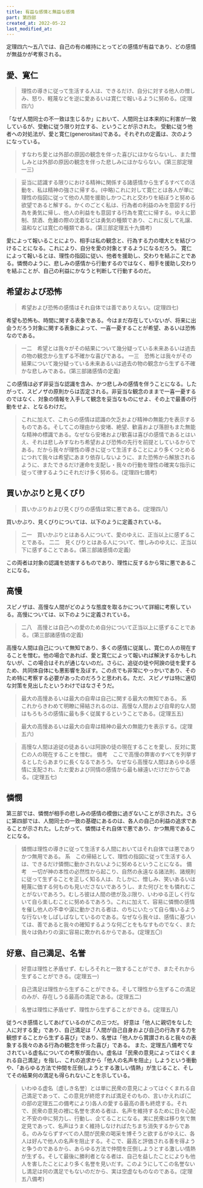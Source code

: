 ```yaml
---
title: 有益な感情と無益な感情
part: 第四部
created_at: 2022-05-22
last_modified_at: 
---
```


定理四六～五八では、自己の有の維持にとってどの感情が有益であり、どの感情が無益かが考察される。

## 愛、寛仁

>理性の導きに従って生活する人は、できるだけ、自分に対する他人の憎しみ、怒り、軽蔑などを逆に愛あるいは寛仁で報いるように努める。(定理四六)

「なぜ人間同士の不一致は生じるか」において、人間同士は本来的に利害が一致しているが、受動に従う限り対立する、ということが示された。
受動に従う他者への対処法が、愛と寛仁(generositas)である。それぞれの定義は、次のようになっている。

>すなわち愛とは外部の原因の観念を伴った喜びにほかならないし、また憎しみとは外部の原因の観念を伴った悲しみにほかならない。(第三部定理一三)

>妥当に認識する限りにおける精神に関係する諸感情から生ずるすべての活動を、私は精神の強さに帰する。(中略)これに対して寛仁とは各人が単に理性の指図に従って他の人間を援助しかつこれと交わりを結ぼうと努める欲望であると解する。かくのごとく私は、行為者の利益のみを意図する行為を勇気に帰し、他人の利益をも意図する行為を寛仁に帰する。ゆえに節制、禁酒、危難の際の沈着などは勇気の種類であり、これに反して礼譲、温和などは寛仁の種類である。(第三部定理五十九備考)

愛によって報いることにより、相手は私の観念と、行為する力の増大とを結びつけることになる。これにより、自分を愛の対象とするようになるだろう。
寛仁によって報いるとは、理性の指図に従い、他者を援助し、交わりを結ぶことである。憐憫のように、悲しみの感情から行動するのではなく、相手を援助し交わりを結ぶことが、自己の利益にかなうと判断して行動するのだ。

## 希望および恐怖

>希望および恐怖の感情はそれ自体では善でありえない。(定理四七)

希望も恐怖も、時間に関する表象である。今はまだ存在していないが、将来に出会うだろう対象に関する表象によって、一喜一憂することが希望、あるいは恐怖なのである。

>一二　希望とは我々がその結果について幾分疑っている未来あるいは過去の物の観念から生ずる不確かな喜びである。
>一三　恐怖とは我々がその結果について幾分疑っている未来あるいは過去の物の観念から生ずる不確かな悲しみである。(第三部諸感情の定義)

この感情は必ず非妥当な認識を含み、かつ悲しみの感情を伴うことになる。したがって、スピノザの原則からは否定される。非妥当な観念のままで一喜一憂するのではなく、対象の情報を入手して観念を妥当なものにせよ、その上で最善の行動をせよ、となるわけだ。

>これに加えて、これらの感情は認識の欠乏および精神の無能力を表示するものである。そしてこの理由から安堵、絶望、歓喜および落胆もまた無能な精神の標識である。なぜなら安堵および歓喜は喜びの感情であるとはいえ、それは悲しみすなわち希望および恐怖の先行を前提としているからである。だから我々が理性の導きに従って生活することにより多くつとめるにつれて我々は希望にあまり依存しないように、また恐怖から解放されるように、またできるだけ運命を支配し・我々の行動を理性の確実な指示に従って律するようにそれだけ多く努める。(定理四七備考)

## 買いかぶりと見くびり

>買いかぶりおよび見くびりの感情は常に悪である。(定理四八)

買いかぶり、見くびりについては、以下のように定義されている。

>二一　買いかぶりとはある人について、愛のゆえに、正当以上に感ずることである。
>二二　見くびりとはある人について、憎しみのゆえに、正当以下に感ずることである。(第三部諸感情の定義)

この両者は対象の認識を妨害するものであり、理性に反するから常に悪であることになる。

## 高慢

スピノザは、高慢な人間がどのような態度を取るかについて詳細に考察している。高慢については、以下のように定義されている。

>二八　高慢とは自己への愛のため自分について正当以上に感ずることである。(第三部諸感情の定義)

高慢な人間は自己について無知であり、多くの感情に従属し、寛仁の人の現在することを憎む。他の場合であれば、愛と寛仁によって報いれば解決するかもしれないが、この場合はそれが通じないのだ。さらに、追従の徒や阿諛の徒を愛するため、共同体自体にも悪影響を及ぼす。この点でも非常にやっかいであり、そのため特に考察する必要があったのだろうと思われる。ただ、スピノザは特に適切な対策を見出したというわけではなさそうだ。

>最大の高慢あるいは最大の自卑は自己に関する最大の無知である。
>系　これからきわめて明瞭に帰結されるのは、高慢な人間および自卑的な人間はもろもろの感情に最も多く従属するということである。(定理五五)

>最大の高慢あるいは最大の自卑は精神の最大の無能力を表示する。(定理五六)

>高慢な人間は追従の徒あるいは阿諛の徒の現在することを愛し、反対に寛仁の人の現在することを憎む。
>備考　ここで高慢の弊害のすべてを列挙するとしたらあまりに長くなるであろう。なぜなら高慢な人間はあらゆる感情に支配され、ただ愛および同情の感情から最も縁遠いだけだからである。(定理五七)

## 憐憫

第三部では、憐憫が相手の悲しみの感情の模倣に過ぎないことが示された。さらに第四部では、人間同士の一致の基礎にあるのは、各人の自己の利益の追求であることが示された。したがって、憐憫はそれ自体で悪であり、かつ無用であることになる。

>憐憫は理性の導きに従って生活する人間においてはそれ自体では悪でありかつ無用である。
>系　この帰結として、理性の指図に従って生活する人は、できるだけ憐憫に動かされないように努めるということになる。
>備考　一切が神の本性の必然性から起こり、自然の永遠なる諸法則、諸規則に従って生ずることを正しく知る人は、たしかに、憎しみ、笑いあるいは軽蔑に価する何ものも見いださないであろうし、また何びとをも憐れむことがないであろう。むしろ彼は人間の徳が及ぶ限り、いわゆる正しく行ないて自ら楽しむことに努めるであろう。これに加えて、容易に憐憫の感情を催し他人の不幸や涙に動かされる者は、のちにいたって自ら悔いるような行ないをしばしばなしているのである。なぜなら我々は、感情に基づいては、善であると我々の確知するような何ごとをもなすものでなく、また我々は偽わりの涙に容易に欺かれるからである。(定理五〇)

## 好意、自己満足、名誉

>好意は理性と矛盾せず、むしろそれと一致することができ、またそれから生ずることができる。(定理五一)

>自己満足は理性から生ずることができる。そして理性から生ずるこの満足のみが、存在しうる最高の満足である。(定理五二)

>名誉は理性に矛盾せず、理性から生ずることができる。(定理五八)

従うべき感情としてあげているのがこの三つだ。
好意は「他人に親切をなした人に対する愛」であり、自己満足は「人間が自己自身および自己の行為する力を観想することから生ずる喜び」であり、名誉は「他人から賞讃されると我々の表象する我々のある行為の観念を伴った喜び」である。
また、定理五八備考でなされている虚名についての考察が面白い。虚名は「民衆の意見によってはぐくまれる自己満足」を指し、これの追求から「他人の名声を阻止」しようという衝動や、「あらゆる方法で仲間を圧倒しようとする激しい情熱」が生じること、そしてその結果何の満足も得られないことを示している。

>いわゆる虚名〔虚しき名誉〕とは単に民衆の意見によってはぐくまれる自己満足であって、この意見が終熄すれば満足そのもの、言いかえれば(この部の定理五二の備考により)各人の愛する最高の善も終熄する。それで、民衆の意見の裡に名誉を求める者は、名声を維持するために日々心配と不安の中に努力し、行動し、企てることになる。実に民衆は移り気で無定見であって、名声はうまく維持しなければたちまち消失するからである。のみならずすべての人間が民衆の喝采を博そうと欲するがゆえに、各人は好んで他人の名声を阻止する。そこで、最高と評価される善を得ようと争うのであるから、あらゆる方法で仲間を圧倒しようとする激しい情熱が生ずる。そして最後に勝利者となる者は、自己を益したことによりも他人を害したことにより多く名誉を見いだす。このようにしてこの名誉ないし満足は何の満足でもないのだから、実は空虚なものなのである。(定理五八備考)
